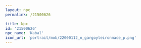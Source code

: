 ```yaml
---
layout: npc
permalink: /21500626

title: Npc
id: '21500626'
npc_name: 'Kabal'
icon_url: 'portrait/mob/22000112_n_gargoyleironmace_p.png'
---
```

